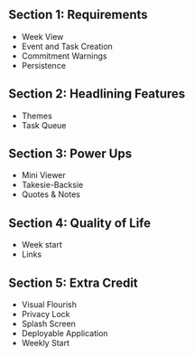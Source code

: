 ## Section 1: Requirements
- Week View
- Event and Task Creation
- Commitment Warnings
- Persistence

## Section 2: Headlining Features
- Themes
- Task Queue

## Section 3: Power Ups
- Mini Viewer
- Takesie-Backsie
- Quotes & Notes

## Section 4: Quality of Life
- Week start
- Links

## Section 5: Extra Credit
- Visual Flourish
- Privacy Lock
- Splash Screen
- Deployable Application
- Weekly Start